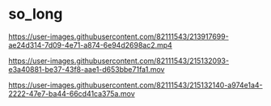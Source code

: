 # so_long

https://user-images.githubusercontent.com/82111543/213917699-ae24d314-7d09-4e71-a874-6e94d2698ac2.mp4




https://user-images.githubusercontent.com/82111543/215132093-e3a40881-be37-43f8-aae1-d653bbe71fa1.mov





https://user-images.githubusercontent.com/82111543/215132140-a974e1a4-2222-47e7-ba44-66cd41ca375a.mov


